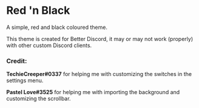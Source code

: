 # Red 'n Black
A simple, red and black coloured theme. 

This theme is created for Better Discord, it may or may not work (properly) with other custom Discord clients.


### Credit:
  **TechieCreeper#0337** for helping me with customizing the switches in the settings menu.

  **Pastel Love#3525** for helping me with importing the background and customizing the scrollbar.
